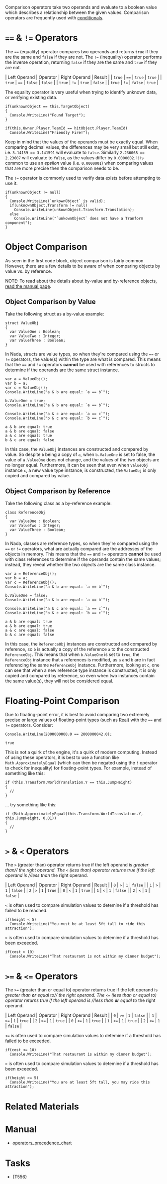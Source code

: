 Comparison operators take two operands and evaluate to a boolean value which describes a relationship between the given values. Comparison operators are frequently used with [conditionals](conditionals.md).

 #  `==` & `!=` Operators
The `==` (equality) operator compares two operands and returns `true` if they are the same and `false` if they are not. The `!=` (inequality) operator performs the inverse operation, returning `false` if they are the same and `true` if they are not.

| Left Operand | Operator | Right Operand | Result |
| `true` | `==` | `true` | `true` |
| `true` | `==` | `false` | `false` |
| `true` | `!=` | `true` | `false` |
| `true` | `!=` | `false` | `true` |

The equality operator is very useful when trying to identify unknown data, or verifying existing data.

```TS:"== Operator Identifying Data"
if(unknownObject == this.TargetObject)
{
  Console.WriteLine("Found Target");
}
```

```TS:"== Operator Verifying Data"
if(this.Owner.Player.TeamId == hitObject.Player.TeamId)
  Console.WriteLine("Friendly Fire!");
```

Keep in mind that the values of the operands must be exactly equal. When comparing decimal values, the differences may be very small but still exist, i.e. `3.14159 == 3.141591` will evaluate to `false`. Similarly `2.236068 == 2.23607` will evaluate to `false`, as the values differ by `0.0000002`. It is common to use an *epsilon* value (i.e. `0.0000001`) when comparing values that are more precise then the comparison needs to be.


The `!=` operator is commonly used to verify data exists before attempting to use it.
```TS:"!= Operator Verifying Data"
if(unknownObject != null)
{
  Console.WriteLine(`unkownObject` is valid);
  if(unknownObject.Transform != null)
    Console.WriteLine(unkownObject.Transform.Translation);
  else
    Console.WriteLine("`unkownObject` does not have a Tranform component");
}
```

 # Object Comparison
As seen in the first code block, object comparison is fairly common. However, there are a few details to be aware of when comparing objects by value vs. by reference.

NOTE: To read about the details about by-value and by-reference objects, [ read the manual page](constructbyvaluevsbyref.md).

 ## Object Comparison by Value
Take the following struct as a by-value example:

```TS:"ValueObj",
struct ValueObj
{
  var ValueOne : Boolean;
  var ValueTwo : Integer;
  var ValueThree : Boolean;
}
```

In Nada, structs are value types, so when they're compared using the `==` or `!=` operators, the value(s) within the type are what is compared. This means that the `==` and `!=` operators **cannot** be used with references to structs to determine if the operands are the same struct instance.

```TS:"Comparing Objects - ValueObj"
var a = ValueObj();
var b = a;
var c = ValueObj();
Console.WriteLine("a & b are equal: `a == b`");

b.ValueOne = true;
Console.WriteLine("a & b are equal: `a == b`");

Console.WriteLine("a & c are equal: `a == c`");
Console.WriteLine("b & c are equal: `b == c`");
```
```name=Console Output
a & b are equal: true
a & b are equal: false
a & c are equal: true
b & c are equal: false
```

In this case, the `ValueObj` instances are constructed and compared by value. So despite `b` being a copy of `a`, when `b.ValueOne` is set to false, the value of `a.ValueOne` does not change, and the values of the two objects are no longer equal. Furthermore, it can be seen that even when `ValueObj` instance `c`, a new value type instance, is constructed, the `ValueObj` is only copied and compared by value.

 ## Object Comparison by Reference
Take the following class as a by-reference example:

```TS:"ReferenceObj",
class ReferenceObj
{
  var ValueOne : Boolean;
  var ValueTwo : Integer;
  var ValueThree : Boolean;
}
```

In Nada, classes are reference types, so when they're compared using the `==` or `!=` operators, what are actually compared are the addresses of the objects in memory. This means that the `==` and `!=` operators **cannot** be used with class references to determine if the operands contain the same values; instead, they reveal whether the two objects are the same class instance.

```TS:"Comparing Objects - ReferenceObj"
var a = ReferenceObj();
var b = a;
var c = ReferenceObj();
Console.WriteLine("a & b are equal: `a == b`");

b.ValueOne = false;
Console.WriteLine("a & b are equal: `a == b`");

Console.WriteLine("a & c are equal: `a == c`");
Console.WriteLine("b & c are equal: `b == c`");
```
```name=Console Output
a & b are equal: true
a & b are equal: true
a & c are equal: false
b & c are equal: false
```

In this case, the `ReferenceObj` instances are constructed and compared by reference, so `b` is actually a copy of the reference `a` to the constructed `ReferenceObj`. This means that when `b.ValueOne` is set to `true`, the `ReferenceObj` instance that `a` references is modified, as `a` and `b` are in fact referencing the same `ReferenceObj` instance.  Furthermore, looking at `c`, one can see that when a new reference type instance is constructed, it is only copied and compared by reference, so even when two instances contain the same value(s), they will not be considered equal.


 #  Floating-Point Comparison

Due to floating-point error, it is best to avoid comparing two extremely precise or large values of floating-point types (such as [ Real](../../../code_reference/nada_base_types/real.md)) with the `==` and `!=` operators. Consider:

```TS:"Floating-Point Comparison, Example 1"
Console.WriteLine(2000000000.0 == 2000000042.0);
```
```name=Console Output
true
```

This is not a quirk of the engine, it's a quirk of modern computing. Instead of using these operators, it is best to use a function like `Math.ApproximatelyEqual` (which can then be negated using the `!` operator to check for inequality) for floating-point types. For example, instead of something like this:
```TS:"Floating-Point Comparison, Example 2 (problematic)", counterexample
if (this.Transform.WorldTranslation.Y == this.JumpHeight)
{
  //
}
```
... try something like this:
```TS:"Floating-Point Comparison, Example 2 (fixed)"
if (Math.ApproximatelyEqual(this.Transform.WorldTranslation.Y, this.JumpHeight, 0.01))
{
  //
}
```

 #  `>` & `<` Operators
The `>` (greater than) operator returns true if the left operand is *greater than// the right operand. The `<` (less than) operator returns true if the left operand is //less than* the right operand.

| Left Operand | Operator | Right Operand | Result |
| `0` | `>` | `1` | `false` |
| `1` | `>` | `1` | `false` |
| `2` | `>` | `1` | `true` |
| `0` | `<` | `1` | `true` |
| `1` | `<` | `1` | `false` |
| `2` | `<` | `1` | `false` |

`<` is often used to compare simulation values to detemine if a threshold has failed to be reached.

```TS:"< Operator Checking Threshold"
if(height < 5)
  Console.WriteLine("You must be at least 5ft tall to ride this attraction");
```

`>` is often used to compare simulation values to detemine if a threshold has been exceeded.

```TS:"> Operator Checking Threshold"
if(cost > 10)
  Console.WriteLine("That restaurant is not within my dinner budget");
```

 #  `>=` & `<=` Operators
The `>=` (greater than or equal to) operator returns true if the left operand is *greater than **or** equal to// the right operand. The `<=` (less than or equal to) operator returns true if the left operand is //less than **or** equal to* the right operand.

| Left Operand | Operator | Right Operand | Result |
| `0` | `>=` | `1` | `false` |
| `1` | `>=` | `1` | `true` |
| `2` | `>=` | `1` | `true` |
| `0` | `<=` | `1` | `true` |
| `1` | `<=` | `1` | `true` |
| `2` | `<=` | `1` | `false` |

`<=` is often used to compare simulation values to detemine if a threshold has failed to be exceeded.

```TS:"< Operator Checking Threshold"
if(cost <= 10)
  Console.WriteLine("That restaurant is within my dinner budget");
```

`>` is often used to compare simulation values to detemine if a threshold has been exceeded.

```TS:"> Operator Checking Threshold"
if(height >= 5)
  Console.WriteLine("You are at least 5ft tall, you may ride this attraction");
```

 # Related Materials
 # Manual
- [operators_precedence_chart](operators_precedence_chart.md)

 # Tasks
- {T556} 

 